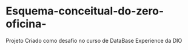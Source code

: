 # Esquema-conceitual-do-zero-oficina-
Projeto Criado como desafio no curso de DataBase Experience da DIO
